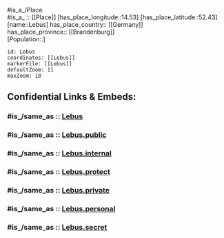 ﻿---
confidential: public
isDeleted: false
location:
- 52.43
- 14.53
mapmarker: city
mapzoom:
- 7
- 12
SpocWebEntityId: 31900
tags:
- geo/City
type: City
---

#is_a_/Place  
#is_a_ :: [[Place]] 
[has_place_longitude::14.53] 
[has_place_latitude::52.43] 
[name::Lebus] 
has_place_country:: [[Germany]]  
has_place_province:: [[Brandenburg]]  
[Population::] 



```leaflet
id: Lebus
coordinates: [[Lebus]] 
markerFile: [[Lebus]] 
defaultZoom: 11 
maxZoom: 18
```


## Confidential Links & Embeds: 

### #is_/same_as :: [Lebus](/_Standards/Earth/Continent/Europe/Europe~Central/Germany/Germany~East/Brandenburg/counties~Brandenburg/Märkisch-Oderland/cities~Oderland/Lebus.md) 

### #is_/same_as :: [Lebus.public](/_public/Earth/Continent/Europe/Europe~Central/Germany/Germany~East/Brandenburg/counties~Brandenburg/Märkisch-Oderland/cities~Oderland/Lebus.public.md) 

### #is_/same_as :: [Lebus.internal](/_internal/Earth/Continent/Europe/Europe~Central/Germany/Germany~East/Brandenburg/counties~Brandenburg/Märkisch-Oderland/cities~Oderland/Lebus.internal.md) 

### #is_/same_as :: [Lebus.protect](/_protect/Earth/Continent/Europe/Europe~Central/Germany/Germany~East/Brandenburg/counties~Brandenburg/Märkisch-Oderland/cities~Oderland/Lebus.protect.md) 

### #is_/same_as :: [Lebus.private](/_private/Earth/Continent/Europe/Europe~Central/Germany/Germany~East/Brandenburg/counties~Brandenburg/Märkisch-Oderland/cities~Oderland/Lebus.private.md) 

### #is_/same_as :: [Lebus.personal](/_personal/Earth/Continent/Europe/Europe~Central/Germany/Germany~East/Brandenburg/counties~Brandenburg/Märkisch-Oderland/cities~Oderland/Lebus.personal.md) 

### #is_/same_as :: [Lebus.secret](/_secret/Earth/Continent/Europe/Europe~Central/Germany/Germany~East/Brandenburg/counties~Brandenburg/Märkisch-Oderland/cities~Oderland/Lebus.secret.md)


